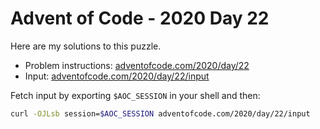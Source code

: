 # Advent of Code - 2020 Day 22
Here are my solutions to this puzzle.

* Problem instructions: [adventofcode.com/2020/day/22](https://adventofcode.com/2020/day/22)
* Input: [adventofcode.com/2020/day/22/input](https://adventofcode.com/2020/day/22/input)

Fetch input by exporting `$AOC_SESSION` in your shell and then:
```bash
curl -OJLsb session=$AOC_SESSION adventofcode.com/2020/day/22/input
```

